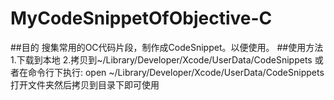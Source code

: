 # MyCodeSnippetOfObjective-C
##目的
搜集常用的OC代码片段，制作成CodeSnippet。以便使用。
##使用方法
1.下载到本地
2.拷贝到~/Library/Developer/Xcode/UserData/CodeSnippets
  或者在命令行下执行: open ~/Library/Developer/Xcode/UserData/CodeSnippets 打开文件夹然后拷贝到目录下即可使用
